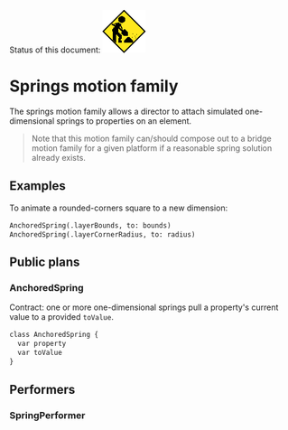 Status of this document:
![](../../_assets/under-construction-flashing-barracade-animation.gif)

# Springs motion family

The springs motion family allows a director to attach simulated one-dimensional springs to properties on an element.

> Note that this motion family can/should compose out to a bridge motion family for a given platform if a reasonable spring solution already exists.

## Examples

To animate a rounded-corners square to a new dimension:

    AnchoredSpring(.layerBounds, to: bounds)
    AnchoredSpring(.layerCornerRadius, to: radius)

## Public plans

### AnchoredSpring

Contract: one or more one-dimensional springs pull a property's current value to a provided `toValue`.

    class AnchoredSpring {
      var property
      var toValue
    }

## Performers

### SpringPerformer
